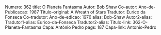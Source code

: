 Numero: 362
title: O Planeta Fantasma
Autor: Bob Shaw
Co-autor: 
Ano-de-Publicacao: 1987
Titulo-original: A Wreath of Stars
Tradutor: Eurico da Fonseca
Co-tradutor: 
Ano-de-edicao: 1976
alias: Bob-Shaw
Autor2-alias: 
Tradutor1-alias: Eurico-da-Fonseca
Tradutor2-alias: 
Titulo-link: 362-O-Planeta-Fantasma
Capa: António Pedro
pags: 187
Capa-link: Antonio-Pedro